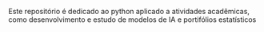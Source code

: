 Este repositório é dedicado ao python aplicado a atividades acadêmicas, como desenvolvimento e estudo de modelos de IA e portifólios estatísticos
